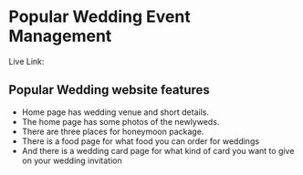 # Popular Wedding Event Management

Live Link:

## Popular Wedding website features

- Home page has wedding venue and short details.
- The home page has some photos of the newlyweds.
- There are three places for honeymoon package.
- There is a food page for what food you can order for weddings
- And there is a wedding card page for what kind of card you want to give on your wedding invitation